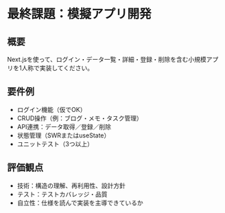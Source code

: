 # 最終課題：模擬アプリ開発

## 概要
Next.jsを使って、ログイン・データ一覧・詳細・登録・削除を含む小規模アプリを1人称で実装してください。

## 要件例
- ログイン機能（仮でOK）
- CRUD操作（例：ブログ・メモ・タスク管理）
- API連携：データ取得／登録／削除
- 状態管理（SWRまたはuseState）
- ユニットテスト（3つ以上）

## 評価観点
- 技術：構造の理解、再利用性、設計方針
- テスト：テストカバレッジ・品質
- 自立性：仕様を読んで実装を主導できているか
